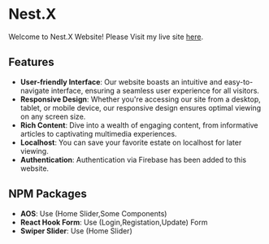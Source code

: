 # Nest.X

Welcome to Nest.X Website! Please Visit my live site [here](https://b9a9-2c78b.web.app/).

## Features

- **User-friendly Interface**: Our website boasts an intuitive and easy-to-navigate interface, ensuring a seamless user experience for all visitors.
- **Responsive Design**: Whether you're accessing our site from a desktop, tablet, or mobile device, our responsive design ensures optimal viewing on any screen size.
- **Rich Content**: Dive into a wealth of engaging content, from informative articles to captivating multimedia experiences.
- **Localhost**: You can save your favorite estate on localhost for later viewing.
- **Authentication**: Authentication via Firebase has been added to this website.

## NPM Packages
- **AOS**: Use (Home Slider,Some Components) 
- **React Hook Form**: Use (Login,Registation,Update) Form
- **Swiper Slider**: Use (Home Slider)

